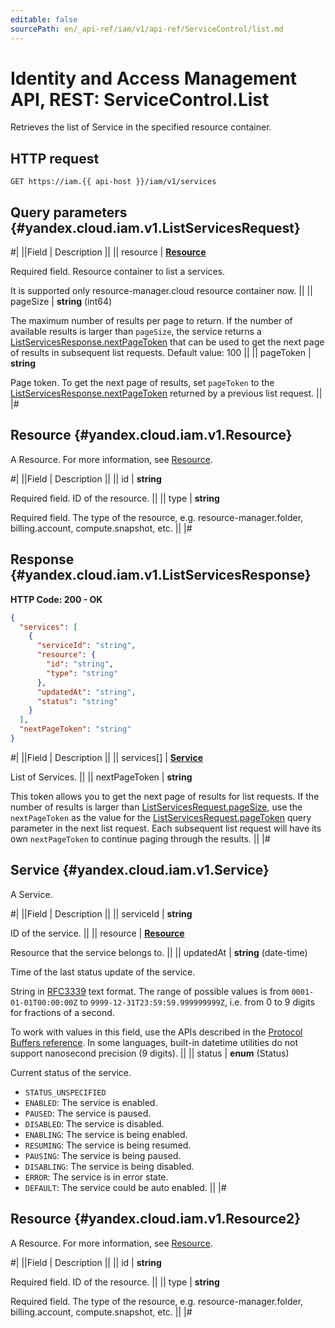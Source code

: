 ```yaml
---
editable: false
sourcePath: en/_api-ref/iam/v1/api-ref/ServiceControl/list.md
---
```


# Identity and Access Management API, REST: ServiceControl.List

Retrieves the list of Service in the specified resource container.

## HTTP request

```
GET https://iam.{{ api-host }}/iam/v1/services
```

## Query parameters {#yandex.cloud.iam.v1.ListServicesRequest}

#|
||Field | Description ||
|| resource | **[Resource](#yandex.cloud.iam.v1.Resource)**

Required field. Resource container to list a services.

It is supported only resource-manager.cloud resource container now. ||
|| pageSize | **string** (int64)

The maximum number of results per page to return. If the number of available
results is larger than `pageSize`,
the service returns a [ListServicesResponse.nextPageToken](#yandex.cloud.iam.v1.ListServicesResponse)
that can be used to get the next page of results in subsequent list requests.
Default value: 100 ||
|| pageToken | **string**

Page token. To get the next page of results, set `pageToken`
to the [ListServicesResponse.nextPageToken](#yandex.cloud.iam.v1.ListServicesResponse)
returned by a previous list request. ||
|#

## Resource {#yandex.cloud.iam.v1.Resource}

A Resource. For more information, see [Resource](/docs/iam/concepts/access-control/resources-with-access-control).

#|
||Field | Description ||
|| id | **string**

Required field. ID of the resource. ||
|| type | **string**

Required field. The type of the resource, e.g. resource-manager.folder, billing.account, compute.snapshot, etc. ||
|#

## Response {#yandex.cloud.iam.v1.ListServicesResponse}

**HTTP Code: 200 - OK**

```json
{
  "services": [
    {
      "serviceId": "string",
      "resource": {
        "id": "string",
        "type": "string"
      },
      "updatedAt": "string",
      "status": "string"
    }
  ],
  "nextPageToken": "string"
}
```

#|
||Field | Description ||
|| services[] | **[Service](#yandex.cloud.iam.v1.Service)**

List of Services. ||
|| nextPageToken | **string**

This token allows you to get the next page of results for list requests. If the number of results
is larger than [ListServicesRequest.pageSize](#yandex.cloud.iam.v1.ListServicesRequest), use
the `nextPageToken` as the value
for the [ListServicesRequest.pageToken](#yandex.cloud.iam.v1.ListServicesRequest) query parameter
in the next list request. Each subsequent list request will have its own
`nextPageToken` to continue paging through the results. ||
|#

## Service {#yandex.cloud.iam.v1.Service}

A Service.

#|
||Field | Description ||
|| serviceId | **string**

ID of the service. ||
|| resource | **[Resource](#yandex.cloud.iam.v1.Resource2)**

Resource that the service belongs to. ||
|| updatedAt | **string** (date-time)

Time of the last status update of the service.

String in [RFC3339](https://www.ietf.org/rfc/rfc3339.txt) text format. The range of possible values is from
`0001-01-01T00:00:00Z` to `9999-12-31T23:59:59.999999999Z`, i.e. from 0 to 9 digits for fractions of a second.

To work with values in this field, use the APIs described in the
[Protocol Buffers reference](https://developers.google.com/protocol-buffers/docs/reference/overview).
In some languages, built-in datetime utilities do not support nanosecond precision (9 digits). ||
|| status | **enum** (Status)

Current status of the service.

- `STATUS_UNSPECIFIED`
- `ENABLED`: The service is enabled.
- `PAUSED`: The service is paused.
- `DISABLED`: The service is disabled.
- `ENABLING`: The service is being enabled.
- `RESUMING`: The service is being resumed.
- `PAUSING`: The service is being paused.
- `DISABLING`: The service is being disabled.
- `ERROR`: The service is in error state.
- `DEFAULT`: The service could be auto enabled. ||
|#

## Resource {#yandex.cloud.iam.v1.Resource2}

A Resource. For more information, see [Resource](/docs/iam/concepts/access-control/resources-with-access-control).

#|
||Field | Description ||
|| id | **string**

Required field. ID of the resource. ||
|| type | **string**

Required field. The type of the resource, e.g. resource-manager.folder, billing.account, compute.snapshot, etc. ||
|#